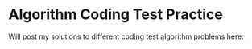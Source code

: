 # Algorithm Coding Test Practice

Will post my solutions to different coding test algorithm problems here. 
